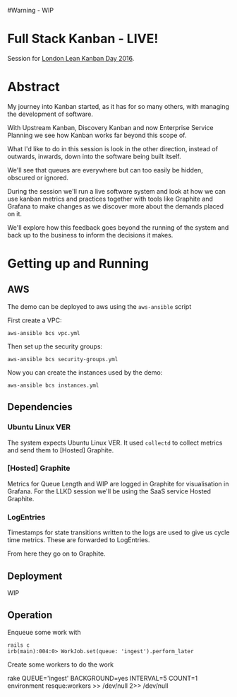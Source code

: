 #Warning - WIP

# Full Stack Kanban - LIVE!

Session for [London Lean Kanban Day 2016](http://www.bcs.org/content/conEvent/10096).

# Abstract

My journey into Kanban started, as it has for so many others, with managing the development of software.

With Upstream Kanban, Discovery Kanban and now Enterprise Service Planning we see how Kanban works far beyond this scope of.

What I'd like to do in this session is look in the other direction, instead of outwards, inwards, down into the software being built itself.

We'll see that queues are everywhere but can too easily be hidden, obscured or ignored.

During the session we'll run a live software system and look at how we can use kanban metrics and practices together with tools like Graphite and Grafana to make changes as we discover more about the demands placed on it.

We'll explore how this feedback goes beyond the running of the system and back up to the business to inform the decisions it makes.

# Getting up and Running

## AWS

The demo can be deployed to aws using the `aws-ansible` script

First create a VPC:

    aws-ansible bcs vpc.yml

Then set up the security groups:

    aws-ansible bcs security-groups.yml

Now you can create the instances used by the demo:


    aws-ansible bcs instances.yml


## Dependencies

### Ubuntu Linux VER

The system expects Ubuntu Linux VER.  It used `collectd` to collect metrics and send them to [Hosted] Graphite.

### [Hosted] Graphite

Metrics for Queue Length and WIP are logged in Graphite for visualisation in Grafana.
For the LLKD session we'll be using the SaaS service Hosted Graphite.

### LogEntries

Timestamps for state transitions written to the logs are used to give us cycle time metrics.  These are forwarded to LogEntries.

From here they go on to Graphite.

## Deployment

WIP

## Operation

Enqueue some work with

    rails c
    irb(main):004:0> WorkJob.set(queue: 'ingest').perform_later

Create some workers to do the work

rake QUEUE='ingest' BACKGROUND=yes INTERVAL=5 COUNT=1 environment resque:workers >> /dev/null 2>> /dev/null

